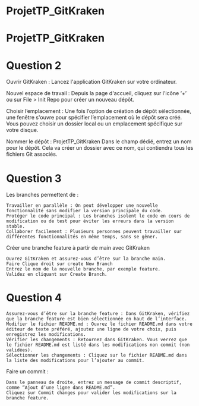 # ProjetTP_GitKraken
# ProjetTP_GitKraken
# Question 2
Ouvrir GitKraken : Lancez l'application GitKraken sur votre ordinateur.

Nouvel espace de travail : Depuis la page d'accueil, cliquez sur l'icône ‘+’ ou sur File > Init Repo pour créer un nouveau dépôt.

Choisir l’emplacement : Une fois l’option de création de dépôt sélectionnée, une fenêtre s'ouvre pour spécifier l’emplacement où le dépôt sera créé. Vous pouvez choisir un dossier local ou un emplacement spécifique sur votre disque.

Nommer le dépôt : ProjetTP_GitKraken   Dans le champ dédié, entrez un nom pour le dépôt. Cela va créer un dossier avec ce nom, qui contiendra tous les fichiers Git associés.
# Question 3
Les branches permettent de :

    Travailler en parallèle : On peut développer une nouvelle fonctionnalité sans modifier la version principale du code.
    Protéger le code principal : Les branches isolent le code en cours de modification ou de test pour éviter les erreurs dans la version stable.
    Collaborer facilement : Plusieurs personnes peuvent travailler sur différentes fonctionnalités en même temps, sans se gêner.

Créer une branche feature à partir de main avec GitKraken

    Ouvrez GitKraken et assurez-vous d’être sur la branche main.
    Faire Clique droit sur create New Branch 
    Entrez le nom de la nouvelle branche, par exemple feature.
    Validez en cliquant sur Create Branch.


# Question 4
    Assurez-vous d’être sur la branche feature : Dans GitKraken, vérifiez que la branche feature est bien sélectionnée en haut de l’interface.
    Modifier le fichier README.md : Ouvrez le fichier README.md dans votre éditeur de texte préféré, ajoutez une ligne de votre choix, puis enregistrez les modifications.
    Vérifier les changements : Retournez dans GitKraken. Vous verrez que le fichier README.md est listé dans les modifications non commit (non validées).
    Sélectionner les changements : Cliquez sur le fichier README.md dans la liste des modifications pour l’ajouter au commit.
Faire un commit :

    Dans le panneau de droite, entrez un message de commit descriptif, comme “Ajout d’une ligne dans README.md”.
    Cliquez sur Commit changes pour valider les modifications sur la branche feature. 
